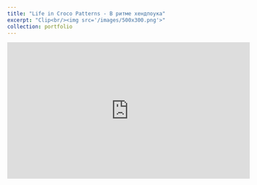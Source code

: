 ```yaml
---
title: "Life in Croco Patterns - В ритме хендпоука"
excerpt: "Clip<br/><img src='/images/500x300.png'>"
collection: portfolio
---
```


<div style="text-align: center;">
  <iframe width="560" height="315" src="https://www.youtube.com/embed/ZgvdS7f1j_U" 
          title="YouTube video player" frameborder="0" allow="accelerometer; autoplay; clipboard-write; encrypted-media; gyroscope; picture-in-picture" 
          allowfullscreen>
  </iframe>
</div>
